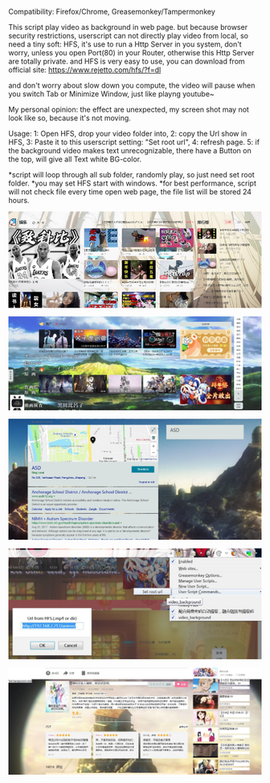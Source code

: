 Compatibility:
Firefox/Chrome,
Greasemonkey/Tampermonkey

This script play video as background in web page.
but because browser security restrictions, userscript can not directly play video from local, 
so need a tiny soft: HFS, it's use to run a Http Server in you system,
don't worry, unless you open Port(80) in your Router, otherwise this Http Server are totally private.
and HFS is very easy to use, you can download from official site: https://www.rejetto.com/hfs/?f=dl

and don't worry about slow down you compute, the video will pause when you switch Tab or Minimize Window,
just like playng youtube~

My personal opinion: the effect are unexpected, my screen shot may not look like so, because it's not moving.


Usage:
1: Open HFS, drop your video folder into,
2: copy the Url show in HFS, 
3: Paste it to this userscript setting: "Set root url", 
4: refresh page.
5: if the background video makes text unrecognizable, there have a Button on the top, will give all Text white BG-color.

*script will loop through all sub folder, randomly play, so just need set root folder.
*you may set HFS start with windows.
*for best performance, script will not check file every time open web page, 
the file list will be stored 24 hours.

![01](https://github.com/zhuzemin/video_background/raw/master/Screenshot-2020-2-1.jpg)

![02](https://github.com/zhuzemin/video_background/raw/master/Screenshot-2020-2-1(2).jpg)

![03](https://github.com/zhuzemin/video_background/raw/master/2020-02-01_060303.jpg)

![04](https://github.com/zhuzemin/video_background/raw/master/2020-02-01_062904.jpg)

![05](https://github.com/zhuzemin/video_background/raw/master/Screenshot-2020-2-2.jpg)
